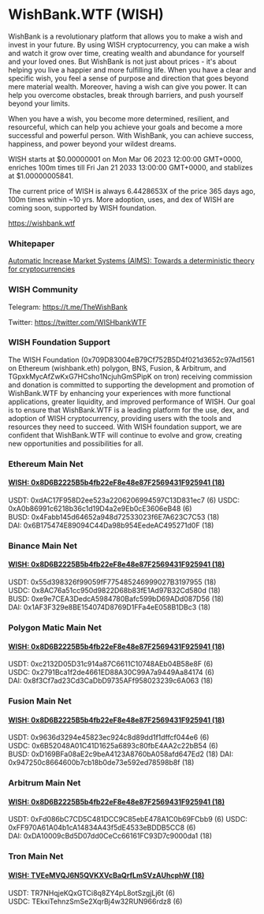 # WishBank.WTF (WISH)

WishBank is a revolutionary platform that allows you to make a wish and invest in your future. By using WISH cryptocurrency, you can make a wish and watch it grow over time, creating wealth and abundance for yourself and your loved ones. But WishBank is not just about prices - it's about helping you live a happier and more fulfilling life. When you have a clear and specific wish, you feel a sense of purpose and direction that goes beyond mere material wealth. Moreover, having a wish can give you power. It can help you overcome obstacles, break through barriers, and push yourself beyond your limits. 

When you have a wish, you become more determined, resilient, and resourceful, which can help you achieve your goals and become a more successful and powerful person. With WishBank, you can achieve success, happiness, and power beyond your wildest dreams.
  
WISH  starts at $0.00000001 on Mon Mar 06 2023 12:00:00 GMT+0000, enriches 100m times till Fri Jan 21 2033 13:00:00 GMT+0000, and stablizes at $1.00000005841.

The current price of WISH is always 6.4428653X of the price 365 days ago, 100m times within ~10 yrs. More adoption, uses, and dex of WISH are coming soon, supported by WISH foundation.

https://wishbank.wtf

### Whitepaper
[Automatic Increase Market Systems (AIMS): Towards a deterministic theory for cryptocurrencies](https://arxiv.org/abs/2303.01735)

### WISH Community
Telegram: https://t.me/TheWishBank

Twitter: https://twitter.com/WISHbankWTF


### WISH Foundation Support
The WISH Foundation (0x709D83004eB79Cf752B5D4f021d3652c97Ad1561 on Ethereum (wishbank.eth) polygon, BNS, Fusion, & Arbitrum, and TGpxkMycAfZwKxG7HCsho1NcjuhGmSPipK on tron) receiving commission and donation is committed to supporting the development and promotion of WishBank.WTF by enhancing your experiences with more functional applications, greater liquidity, and improved performance of WISH. Our goal is to ensure that WishBank.WTF is a leading platform for the use, dex, and adoption of WISH cryptocurrency, providing users with the tools and resources they need to succeed. With WISH foundation support, we are confident that WishBank.WTF will continue to evolve and grow, creating new opportunities and possibilities for all.


### Ethereum Main Net

#### [WISH: 0x8D6B2225B5b4fb22eF8e48e87F2569431F925941 (18)](https://etherscan.io/address/0x8D6B2225B5b4fb22eF8e48e87F2569431F925941)

USDT: 0xdAC17F958D2ee523a2206206994597C13D831ec7 (6)
USDC: 0xA0b86991c6218b36c1d19D4a2e9Eb0cE3606eB48 (6)  
BUSD: 0x4Fabb145d64652a948d72533023f6E7A623C7C53 (18)  
DAI: 0x6B175474E89094C44Da98b954EedeAC495271d0F (18)


### Binance Main Net

#### [WISH: 0x8D6B2225B5b4fb22eF8e48e87F2569431F925941 (18)](https://bscscan.com/address/0x8D6B2225B5b4fb22eF8e48e87F2569431F925941)

USDT: 0x55d398326f99059fF775485246999027B3197955 (18)  
USDC: 0x8AC76a51cc950d9822D68b83fE1Ad97B32Cd580d (18)  
BUSD: 0xe9e7CEA3DedcA5984780Bafc599bD69ADd087D56 (18)  
DAI: 0x1AF3F329e8BE154074D8769D1FFa4eE058B1DBc3 (18)



### Polygon Matic Main Net

#### [WISH: 0x8D6B2225B5b4fb22eF8e48e87F2569431F925941 (18)](https://polygonscan.com/address/0x8D6B2225B5b4fb22eF8e48e87F2569431F925941)

USDT: 0xc2132D05D31c914a87C6611C10748AEb04B58e8F (6)  
USDC: 0x2791Bca1f2de4661ED88A30C99A7a9449Aa84174 (6)  
DAI: 0x8f3Cf7ad23Cd3CaDbD9735AFf958023239c6A063 (18)



### Fusion Main Net

#### [WISH: 0x8D6B2225B5b4fb22eF8e48e87F2569431F925941 (18)](https://fsnscan.com/address/0x8D6B2225B5b4fb22eF8e48e87F2569431F925941)

USDT: 0x9636d3294e45823ec924c8d89dd1f1dffcf044e6 (6)  
USDC: 0x6B52048A01C41D1625a6893c80fbE4AA2c22bB54 (6)  
BUSD: 0xD169BFa08aE2c9beA4123A8760bA058afd647Ed2 (18) 
DAI: 0x947250c8664600b7cb18b0de73e592ed78598b8f (18)



### Arbitrum Main Net

#### [WISH: 0x8D6B2225B5b4fb22eF8e48e87F2569431F925941 (18)](https://arbiscan.io/address/0x8D6B2225B5b4fb22eF8e48e87F2569431F925941)

USDT: 0xFd086bC7CD5C481DCC9C85ebE478A1C0b69FCbb9 (6) 
USDC: 0xFF970A61A04b1cA14834A43f5dE4533eBDDB5CC8 (6)  
DAI: 0xDA10009cBd5D07dd0CeCc66161FC93D7c9000da1 (18)
 


### Tron Main Net

#### [WISH: TVEeMVQJ6N5QVKXVcBaQrfLmSVzAUhcphW (18)](https://tronscan.org/#/contract/TVEeMVQJ6N5QVKXVcBaQrfLmSVzAUhcphW)

USDT: TR7NHqjeKQxGTCi8q8ZY4pL8otSzgjLj6t (6)  
USDC: TEkxiTehnzSmSe2XqrBj4w32RUN966rdz8 (6)  



